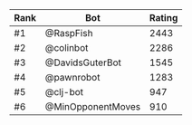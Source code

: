 Rank|Bot|Rating
---|---|---
#1|@RaspFish|2443
#2|@colinbot|2286
#3|@DavidsGuterBot|1545
#4|@pawnrobot|1283
#5|@clj-bot|947
#6|@MinOpponentMoves|910

